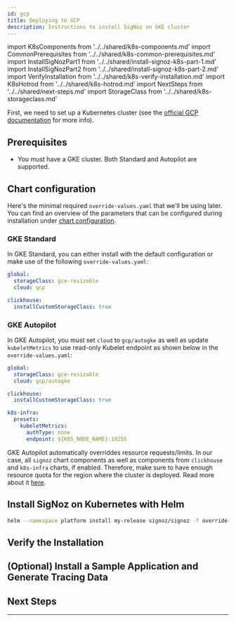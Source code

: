 ```yaml
---
id: gcp
title: Deploying to GCP
description: Instructions to install SigNoz on GKE cluster
---
```


import K8sComponents from '../../shared/k8s-components.md'
import CommonPrerequisites from '../../shared/k8s-common-prerequisites.md'
import InstallSigNozPart1 from '../../shared/install-signoz-k8s-part-1.md'
import InstallSigNozPart2 from '../../shared/install-signoz-k8s-part-2.md'
import VerifyInstallation from '../../shared/k8s-verify-installation.md'
import K8sHotrod from '../../shared/k8s-hotrod.md'
import NextSteps from '../../shared/next-steps.md'
import StorageClass from '../../shared/k8s-storageclass.md'

First, we need to set up a Kubernetes cluster (see the [official GCP documentation][1]
for more info).

<K8sComponents />

## Prerequisites

- You must have a GKE cluster. Both Standard and Autopilot are supported.

<CommonPrerequisites />

## Chart configuration

Here's the minimal required `override-values.yaml` that we'll be using later. You can find
an overview of the parameters that can be configured during installation under
[chart configuration][2].

### GKE Standard

In GKE Standard, you can either install with the default configuration or make
use of the following `override-values.yaml`:

```yaml
global:
  storageClass: gce-resizable
  cloud: gcp

clickhouse:
  installCustomStorageClass: true
```

### GKE Autopilot

In GKE Autopilot, you must set `cloud` to `gcp/autogke` as well as
update `kubeletMetrics` to use read-only Kubelet endpoint as shown
below in the `override-values.yaml`:

```yaml
global:
  storageClass: gce-resizable
  cloud: gcp/autogke

clickhouse:
  installCustomStorageClass: true

k8s-infra:
  presets:
    kubeletMetrics:
      authType: none
      endpoint: ${K8S_NODE_NAME}:10255
```

GKE Autopilot automatically overriddes resource requests/limits. In our case,
all `signoz` chart components as well as components from `clickhouse` and
`k8s-infra` charts, if enabled. Therefore, make sure to have enough resource
quota for the region where the cluster is deployed. Read more about it [here][3].

<StorageClass />

## Install SigNoz on Kubernetes with Helm

<InstallSigNozPart1 />

```bash
helm --namespace platform install my-release signoz/signoz -f override-values.yaml
```

<InstallSigNozPart2 />

## Verify the Installation

<VerifyInstallation />

## (Optional) Install a Sample Application and Generate Tracing Data

<K8sHotrod />

## Next Steps

<NextSteps />

---

[1]: https://cloud.google.com/kubernetes-engine/
[2]: https://github.com/SigNoz/charts/tree/main/charts/signoz#configuration
[3]: https://cloud.google.com/kubernetes-engine/docs/concepts/autopilot-resource-requests#defaults